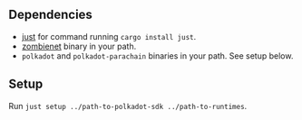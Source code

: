 ## Dependencies

- [just](https://github.com/casey/just) for command running `cargo install just`.
- [zombienet](https://github.com/paritytech/zombienet/releases/) binary in your path.
- `polkadot` and `polkadot-parachain` binaries in your path. See setup below.

## Setup

Run `just setup ../path-to-polkadot-sdk ../path-to-runtimes`.
